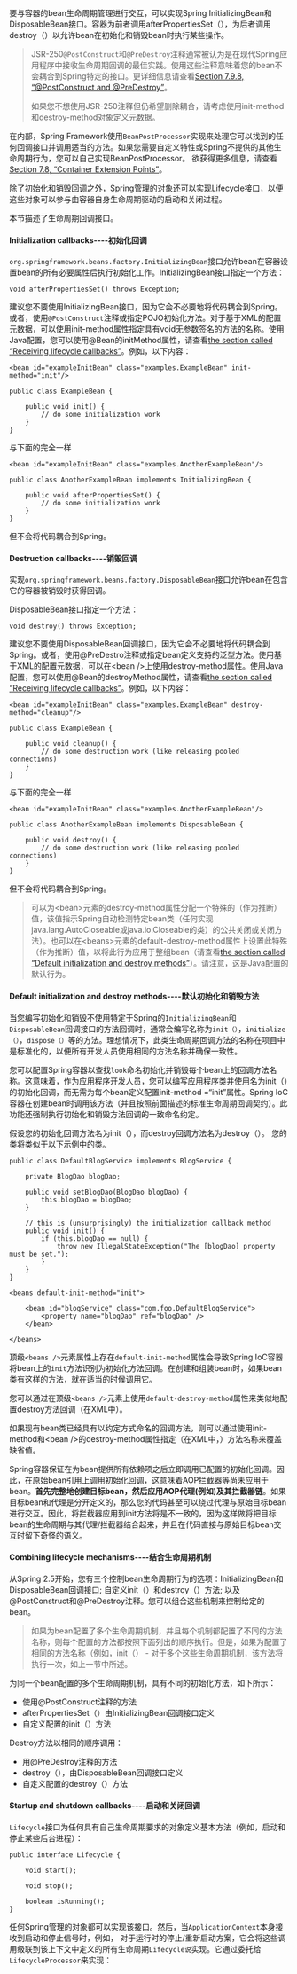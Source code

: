 要与容器的bean生命周期管理进行交互，可以实现Spring InitializingBean和DisposableBean接口。容器为前者调用afterPropertiesSet（），为后者调用destroy（）以允许bean在初始化和销毁bean时执行某些操作。

> JSR-250`@PostConstruct`和`@PreDestroy`注释通常被认为是在现代Spring应用程序中接收生命周期回调的最佳实践。使用这些注释意味着您的bean不会耦合到Spring特定的接口。更详细信息请查看[Section 7.9.8, “@PostConstruct and @PreDestroy”](https://docs.spring.io/spring/docs/4.3.20.RELEASE/spring-framework-reference/htmlsingle/#beans-postconstruct-and-predestroy-annotations)。
>
> 如果您不想使用JSR-250注释但仍希望删除耦合，请考虑使用init-method和destroy-method对象定义元数据。

在内部，Spring Framework使用`BeanPostProcessor`实现来处理它可以找到的任何回调接口并调用适当的方法。如果您需要自定义特性或Spring不提供的其他生命周期行为，您可以自己实现BeanPostProcessor。 欲获得更多信息，请查看[Section 7.8, “Container Extension Points”](https://docs.spring.io/spring/docs/4.3.20.RELEASE/spring-framework-reference/htmlsingle/#beans-factory-extension)。

除了初始化和销毁回调之外，Spring管理的对象还可以实现Lifecycle接口，以便这些对象可以参与由容器自身生命周期驱动的启动和关闭过程。

本节描述了生命周期回调接口。

#### Initialization callbacks----初始化回调

`org.springframework.beans.factory.InitializingBean`接口允许bean在容器设置bean的所有必要属性后执行初始化工作。InitializingBean接口指定一个方法：

```
void afterPropertiesSet() throws Exception;
```

建议您不要使用InitializingBean接口，因为它会不必要地将代码耦合到Spring。或者，使用`@PostConstruct`注释或指定POJO初始化方法。对于基于XML的配置元数据，可以使用init-method属性指定具有void无参数签名的方法的名称。使用Java配置，您可以使用@Bean的initMethod属性，请查看[the section called “Receiving lifecycle callbacks”](https://docs.spring.io/spring/docs/4.3.20.RELEASE/spring-framework-reference/htmlsingle/#beans-java-lifecycle-callbacks)。例如，以下内容：

```
<bean id="exampleInitBean" class="examples.ExampleBean" init-method="init"/>
```

```
public class ExampleBean {

    public void init() {
        // do some initialization work
    }
}
```

与下面的完全一样

```
<bean id="exampleInitBean" class="examples.AnotherExampleBean"/>
```

```
public class AnotherExampleBean implements InitializingBean {

    public void afterPropertiesSet() {
        // do some initialization work
    }
}
```

但不会将代码耦合到Spring。

#### Destruction callbacks----销毁回调

实现`org.springframework.beans.factory.DisposableBean`接口允许bean在包含它的容器被销毁时获得回调。

DisposableBean接口指定一个方法：

```
void destroy() throws Exception;
```

建议您不要使用DisposableBean回调接口，因为它会不必要地将代码耦合到Spring。或者，使用@PreDestro注释或指定bean定义支持的泛型方法。使用基于XML的配置元数据，可以在&lt;bean /&gt;上使用destroy-method属性。使用Java配置，您可以使用@Bean的destroyMethod属性，请查看[the section called “Receiving lifecycle callbacks”](https://docs.spring.io/spring/docs/4.3.20.RELEASE/spring-framework-reference/htmlsingle/#beans-java-lifecycle-callbacks)。例如，以下内容：

```
<bean id="exampleInitBean" class="examples.ExampleBean" destroy-method="cleanup"/>
```

```
public class ExampleBean {

    public void cleanup() {
        // do some destruction work (like releasing pooled connections)
    }
}
```

与下面的完全一样

```
<bean id="exampleInitBean" class="examples.AnotherExampleBean"/>
```

```
public class AnotherExampleBean implements DisposableBean {

    public void destroy() {
        // do some destruction work (like releasing pooled connections)
    }
}
```

但不会将代码耦合到Spring。

> 可以为&lt;bean&gt;元素的destroy-method属性分配一个特殊的（作为推断）值，该值指示Spring自动检测特定bean类（任何实现java.lang.AutoCloseable或java.io.Closeable的类）的公共关闭或关闭方法）。也可以在&lt;beans&gt;元素的default-destroy-method属性上设置此特殊（作为推断）值，以将此行为应用于整组bean（请查看[the section called “Default initialization and destroy methods”](https://docs.spring.io/spring/docs/4.3.20.RELEASE/spring-framework-reference/htmlsingle/#beans-factory-lifecycle-default-init-destroy-methods)）。请注意，这是Java配置的默认行为。

#### Default initialization and destroy methods----默认初始化和销毁方法

当您编写初始化和销毁不使用特定于Spring的`InitializingBean`和`DisposableBean`回调接口的方法回调时，通常会编写名称为`init（）`，`initialize（）`，`dispose（）`等的方法。理想情况下，此类生命周期回调方法的名称在项目中是标准化的，以便所有开发人员使用相同的方法名称并确保一致性。

您可以配置Spring容器以查找`look`命名初始化并销毁每个bean上的回调方法名称。这意味着，作为应用程序开发人员，您可以编写应用程序类并使用名为init（）的初始化回调，而无需为每个bean定义配置init-method =“init”属性。Spring IoC容器在创建bean时调用该方法（并且按照前面描述的标准生命周期回调契约）。此功能还强制执行初始化和销毁方法回调的一致命名约定。

假设您的初始化回调方法名为init（），而destroy回调方法名为destroy（）。 您的类将类似于以下示例中的类。

```
public class DefaultBlogService implements BlogService {

    private BlogDao blogDao;

    public void setBlogDao(BlogDao blogDao) {
        this.blogDao = blogDao;
    }

    // this is (unsurprisingly) the initialization callback method
    public void init() {
        if (this.blogDao == null) {
            throw new IllegalStateException("The [blogDao] property must be set.");
        }
    }
}
```

```
<beans default-init-method="init">

    <bean id="blogService" class="com.foo.DefaultBlogService">
        <property name="blogDao" ref="blogDao" />
    </bean>

</beans>
```

顶级`<beans />`元素属性上存在`default-init-method`属性会导致Spring IoC容器将bean上的`init`方法识别为初始化方法回调。在创建和组装bean时，如果bean类有这样的方法，就在适当的时候调用它。

您可以通过在顶级`<beans />`元素上使用`default-destroy-method`属性来类似地配置destroy方法回调（在XML中）。

如果现有bean类已经具有以约定方式命名的回调方法，则可以通过使用init-method和&lt;bean /&gt;的destroy-method属性指定（在XML中，）方法名称来覆盖缺省值。

Spring容器保证在为bean提供所有依赖项之后立即调用已配置的初始化回调。因此，在原始bean引用上调用初始化回调，这意味着AOP拦截器等尚未应用于bean。**首先完整地创建目标bean，然后应用AOP代理\(例如\)及其拦截器链**。如果目标bean和代理是分开定义的，那么您的代码甚至可以绕过代理与原始目标bean进行交互。因此，将拦截器应用到init方法将是不一致的，因为这样做将把目标bean的生命周期与其代理/拦截器结合起来，并且在代码直接与原始目标bean交互时留下奇怪的语义。

#### Combining lifecycle mechanisms----结合生命周期机制

从Spring 2.5开始，您有三个控制bean生命周期行为的选项：InitializingBean和DisposableBean回调接口; 自定义init（）和destroy（）方法; 以及@PostConstruct和@PreDestroy注释。您可以组合这些机制来控制给定的bean。

> 如果为bean配置了多个生命周期机制，并且每个机制都配置了不同的方法名称，则每个配置的方法都按照下面列出的顺序执行。但是，如果为配置了相同的方法名称（例如，init（） - 对于多个这些生命周期机制，该方法将执行一次，如上一节中所述。

为同一个bean配置的多个生命周期机制，具有不同的初始化方法，如下所示：

* 使用@PostConstruct注释的方法
* afterPropertiesSet（）由InitializingBean回调接口定义
* 自定义配置的init（）方法

Destroy方法以相同的顺序调用：

* 用@PreDestroy注释的方法
* destroy（），由DisposableBean回调接口定义
* 自定义配置的destroy（）方法

#### Startup and shutdown callbacks----启动和关闭回调

`Lifecycle`接口为任何具有自己生命周期要求的对象定义基本方法（例如，启动和停止某些后台进程）：

```
public interface Lifecycle {

    void start();

    void stop();

    boolean isRunning();
}
```

任何Spring管理的对象都可以实现该接口。然后，当`ApplicationContext`本身接收到启动和停止信号时，例如， 对于运行时的停止/重新启动方案，它会将这些调用级联到该上下文中定义的所有生命周期`Lifecycle说`实现。它通过委托给`LifecycleProcessor`来实现：



